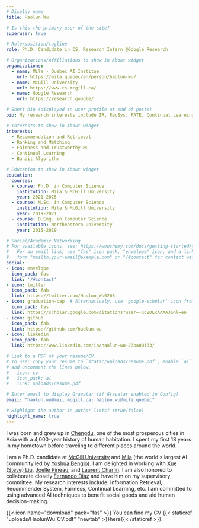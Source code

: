 ```yaml
---
# Display name
title: Haolun Wu

# Is this the primary user of the site?
superuser: true

# Role/position/tagline
role: Ph.D. Candidate in CS, Research Intern @Google Research

# Organizations/Affiliations to show in About widget
organizations:
  - name: Mila - Quebec AI Institue
    url: https://mila.quebec/en/person/haolun-wu/
  - name: McGill University
    url: https://www.cs.mcgill.ca/
  - name: Google Research
    url: https://research.google/

# Short bio (displayed in user profile at end of posts)
bio: My research interests include IR, RecSys, FATE, Continual Learning etc. I am commited to using AI techniques for benefiting data-driven decision-making in human lives.

# Interests to show in About widget
interests:
  - Recommendation and Retrieval
  - Ranking and Matching
  - Fairness and Trustworthy ML
  - Continual Learning
  - Bandit Algorithm

# Education to show in About widget
education:
  courses:
  - course: Ph.D. in Computer Science
    institution: Mila & McGill University
    year: 2021-2025
  - course: M.Sc. in Computer Science
    institution: Mila & McGill University
    year: 2019-2021
  - course: B.Eng. in Computer Science
    institution: Northeastern University
    year: 2015-2019

# Social/Academic Networking
# For available icons, see: https://wowchemy.com/docs/getting-started/page-builder/#icons
#   For an email link, use "fas" icon pack, "envelope" icon, and a link in the
#   form "mailto:your-email@example.com" or "/#contact" for contact widget.
social:
- icon: envelope
  icon_pack: fas
  link: '/#contact'
- icon: twitter
  icon_pack: fab
  link: https://twitter.com/Haolun_Wu0203
- icon: graduation-cap  # Alternatively, use `google-scholar` icon from `ai` icon pack
  icon_pack: fas
  link: https://scholar.google.com/citations?user=-KcBDLcAAAAJ&hl=en
- icon: github
  icon_pack: fab
  link: https://github.com/haolun-wu
- icon: linkedin
  icon_pack: fab
  link: https://www.linkedin.com/in/haolun-wu-23ba08133/

# Link to a PDF of your resume/CV.
# To use: copy your resume to `static/uploads/resume.pdf`, enable `ai` icons in `params.toml`, 
# and uncomment the lines below.
# - icon: cv
#   icon_pack: ai
#   link: uploads/resume.pdf

# Enter email to display Gravatar (if Gravatar enabled in Config)
email: "haolun.wu@mail.mcgill.ca; haolun.wu@mila.quebec"

# Highlight the author in author lists? (true/false)
highlight_name: true
---
```


I was born and grew up in [Chengdu](https://en.wikipedia.org/wiki/Chengdu), one of the most prosperous cities in Asia with a 4,000-year history of human habitation. I spent my first 18 years in my hometown before traveling to different places around the world. 

I am a Ph.D. candidate at [McGill University](https://www.mcgill.ca/about/history) and [Mila](https://mila.quebec/en/) (the world's largest AI community led by [Yoshua Bengio](https://scholar.google.com/citations?user=kukA0LcAAAAJ&hl=en)). I am delighted in working with [Xue (Steve) Liu](https://scholar.google.com/citations?user=rfLIRakAAAAJ&hl=en), [Joelle Pineau](https://scholar.google.com/citations?user=CEt6_mMAAAAJ&hl=en), and [Laurent Charlin](https://scholar.google.com/citations?user=Cul0g2YAAAAJ&hl=en).
I am also honored to collaborate closely [Fernando Diaz](https://scholar.google.com/citations?user=212SLn0AAAAJ&hl=en) and have him on my supervisory committee.
My research interests include: Information Retrieval, Recommender System, Fairness, Continual Learning, etc.
I am committed to using advanced AI techniques to benefit social goods and aid human decision-making.



{{< icon name="download" pack="fas" >}} You can find my CV {{< staticref "uploads/HaolunWu_CV.pdf" "newtab" >}}here{{< /staticref >}}.

